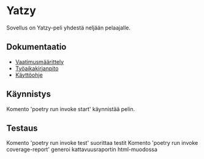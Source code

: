 # Yatzy

Sovellus on Yatzy-peli yhdestä neljään pelaajalle.

## Dokumentaatio
- [Vaatimusmäärittely](./dokumentaatio/vaatimusmaarittely.md)
- [Työaikakirjanpito](./dokumentaatio/tuntikirjanpito.md)
- [Käyttöohje](./dokumentaatio/kayttoohje.md)

## Käynnistys

Komento 'poetry run invoke start' käynnistää pelin.

## Testaus

Komento 'poetry run invoke test' suorittaa testit
Komento 'poetry run invoke coverage-report' generoi kattavuusraportin html-muodossa
